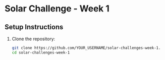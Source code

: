 # Solar Challenge - Week 1

## Setup Instructions

1. Clone the repository:
   ```bash
   git clone https://github.com/YOUR_USERNAME/solar-challenges-week-1.git
   cd solar-challenges-week-1
